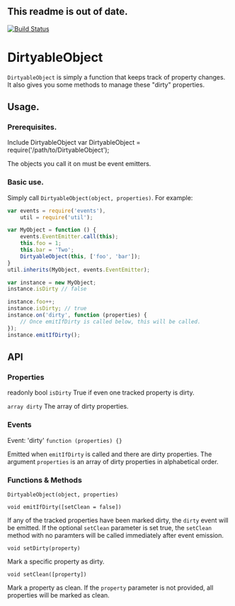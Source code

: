 ## This readme is out of date.

[![Build Status](https://secure.travis-ci.org/terite/DirtyableObject.png)](http://travis-ci.org/terite/DirtyableObject)
# DirtyableObject
`DirtyableObject` is simply a function that keeps track of property changes. It
also gives you some methods to manage these "dirty" properties.

## Usage.

### Prerequisites.
Include DirtyableObject
    var DirtyableObject = require('/path/to/DirtyableObject');

The objects you call it on must be event emitters.

### Basic use.
Simply call `DirtyableObject(object, properties)`. For example:

```javascript
var events = require('events'),
    util = require('util');

var MyObject = function () {
    events.EventEmitter.call(this);
    this.foo = 1;
    this.bar = 'Two';
    DirtyableObject(this, ['foo', 'bar']);
}
util.inherits(MyObject, events.EventEmitter);

var instance = new MyObject;
instance.isDirty // false

instance.foo++;
instance.isDirty; // true
instance.on('dirty', function (properties) {
    // Once emitIfDirty is called below, this will be called.
});
instance.emitIfDirty();
```

## API

### Properties
readonly bool `isDirty`
True if even one tracked property is dirty.

`array dirty`
The array of dirty properties.

### Events
Event: 'dirty'
`function (properties) {}`

Emitted when `emitIfDirty` is called and there are dirty properties. The
argument `properties` is an array of dirty properties in alphabetical order.

### Functions & Methods
`DirtyableObject(object, properties)`

`void emitIfDirty([setClean = false])`

If any of the tracked properties have been marked dirty, the `dirty` event will
be emitted. If the optional `setClean` parameter is set true, the `setClean`
method with no paramters will be called immediately after event emission.

`void setDirty(property)`

Mark a specific property as dirty.

`void setClean([property])`

Mark a property as clean. If the `property` parameter is not provided, all
properties will be marked as clean.
